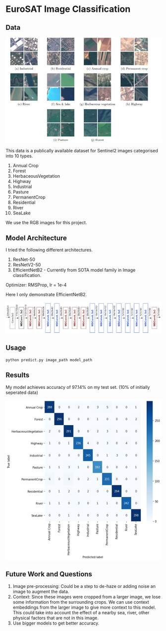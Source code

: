 # EuroSAT Image Classification

## Data
![EuroSAT dataset](images/eurosat.png)

This data is a publically available dataset for Sentinel2 images categorised into 10 types.

1. Annual Crop
2. Forest
3. HerbaceousVegetation
4. Highway
5. Industrial
6. Pasture
7. PermanentCrop
8. Residential
9. River
10. SeaLake

We use the RGB images for this project.

## Model Architecture

I tried the following different architectures.

1. ResNet-50
2. ResNetV2-50
3. EfficientNetB2 - Currently from SOTA model family in Image classification.

Optimizer: RMSProp, lr = 1e-4

Here I only demonstrate EfficientNetB2.

![EfficientNetB0 architecture](images/efficientnet_arch.png)

## Usage

`python predict.py image_path model_path`


## Results

My model achieves accuracy of 97.14% on my test set. (10% of initially seperated data)

![Confusion Matrix](images/confusion_matrix.png)


## Future Work and Questions

1. Image pre-processing: Could be a step to de-haze or adding noise an image to augment the data.
2. Context: Since these images were cropped from a larger image, we lose some information from the surrounding crops. We can use context embeddings from the larger image to give more context to this model. This could take into account the effect of a nearby sea, river, other physical factors that are not in this image.
3. Use bigger models to get better accuracy.
